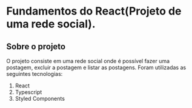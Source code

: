 # Fundamentos do React(Projeto de uma rede social).

## Sobre o projeto

O projeto consiste em uma rede social onde é possível fazer uma postagem, excluir a postagem e listar as postagens. Foram utilizadas as seguintes tecnologias:

1. React
2. Typescript
3. Styled Components
